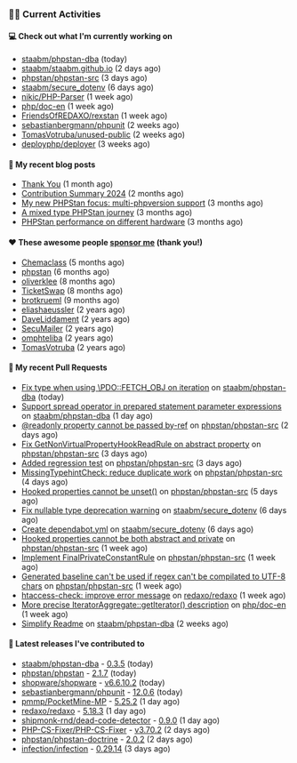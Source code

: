 ### 👨‍💻 Current Activities


#### 💻 Check out what I'm currently working on

- [staabm/phpstan-dba](https://github.com/staabm/phpstan-dba) (today)
- [staabm/staabm.github.io](https://github.com/staabm/staabm.github.io) (2 days ago)
- [phpstan/phpstan-src](https://github.com/phpstan/phpstan-src) (3 days ago)
- [staabm/secure_dotenv](https://github.com/staabm/secure_dotenv) (6 days ago)
- [nikic/PHP-Parser](https://github.com/nikic/PHP-Parser) (1 week ago)
- [php/doc-en](https://github.com/php/doc-en) (1 week ago)
- [FriendsOfREDAXO/rexstan](https://github.com/FriendsOfREDAXO/rexstan) (1 week ago)
- [sebastianbergmann/phpunit](https://github.com/sebastianbergmann/phpunit) (2 weeks ago)
- [TomasVotruba/unused-public](https://github.com/TomasVotruba/unused-public) (2 weeks ago)
- [deployphp/deployer](https://github.com/deployphp/deployer) (3 weeks ago)


#### 📜 My recent blog posts

- [Thank You](https://staabm.github.io/2025/01/24/thank-you.html) (1 month ago)
- [Contribution Summary 2024](https://staabm.github.io/2024/12/11/contribution-summary-2024.html) (2 months ago)
- [My new PHPStan focus: multi-phpversion support](https://staabm.github.io/2024/11/28/phpstan-php-version-in-scope.html) (3 months ago)
- [A mixed type PHPStan journey](https://staabm.github.io/2024/11/26/phpstan-mixed-types.html) (3 months ago)
- [PHPStan performance on different hardware](https://staabm.github.io/2024/11/17/phpstan-performance-on-different-hardware.html) (3 months ago)


#### ❤️ These awesome people [sponsor me](https://github.com/sponsors/staabm) (thank you!)

- [Chemaclass](https://github.com/Chemaclass) (5 months ago)
- [phpstan](https://github.com/phpstan) (6 months ago)
- [oliverklee](https://github.com/oliverklee) (8 months ago)
- [TicketSwap](https://github.com/TicketSwap) (8 months ago)
- [brotkrueml](https://github.com/brotkrueml) (9 months ago)
- [eliashaeussler](https://github.com/eliashaeussler) (2 years ago)
- [DaveLiddament](https://github.com/DaveLiddament) (2 years ago)
- [SecuMailer](https://github.com/SecuMailer) (2 years ago)
- [omphteliba](https://github.com/omphteliba) (2 years ago)
- [TomasVotruba](https://github.com/TomasVotruba) (2 years ago)


#### 🔨 My recent Pull Requests

- [Fix type when using \PDO::FETCH_OBJ on iteration](https://github.com/staabm/phpstan-dba/pull/751) on [staabm/phpstan-dba](https://github.com/staabm/phpstan-dba) (today)
- [Support spread operator in prepared statement parameter expressions](https://github.com/staabm/phpstan-dba/pull/750) on [staabm/phpstan-dba](https://github.com/staabm/phpstan-dba) (1 day ago)
- [@readonly property cannot be passed by-ref](https://github.com/phpstan/phpstan-src/pull/3850) on [phpstan/phpstan-src](https://github.com/phpstan/phpstan-src) (2 days ago)
- [Fix GetNonVirtualPropertyHookReadRule on abstract property](https://github.com/phpstan/phpstan-src/pull/3845) on [phpstan/phpstan-src](https://github.com/phpstan/phpstan-src) (3 days ago)
- [Added regression test](https://github.com/phpstan/phpstan-src/pull/3844) on [phpstan/phpstan-src](https://github.com/phpstan/phpstan-src) (3 days ago)
- [MissingTypehintCheck: reduce duplicate work](https://github.com/phpstan/phpstan-src/pull/3843) on [phpstan/phpstan-src](https://github.com/phpstan/phpstan-src) (4 days ago)
- [Hooked properties cannot be unset()](https://github.com/phpstan/phpstan-src/pull/3842) on [phpstan/phpstan-src](https://github.com/phpstan/phpstan-src) (5 days ago)
- [Fix nullable type deprecation warning](https://github.com/staabm/secure_dotenv/pull/16) on [staabm/secure_dotenv](https://github.com/staabm/secure_dotenv) (6 days ago)
- [Create dependabot.yml](https://github.com/staabm/secure_dotenv/pull/13) on [staabm/secure_dotenv](https://github.com/staabm/secure_dotenv) (6 days ago)
- [Hooked properties cannot be both abstract and private](https://github.com/phpstan/phpstan-src/pull/3839) on [phpstan/phpstan-src](https://github.com/phpstan/phpstan-src) (1 week ago)
- [Implement FinalPrivateConstantRule](https://github.com/phpstan/phpstan-src/pull/3838) on [phpstan/phpstan-src](https://github.com/phpstan/phpstan-src) (1 week ago)
- [Generated baseline can&#39;t be used if regex can&#39;t be compilated to UTF-8 chars](https://github.com/phpstan/phpstan-src/pull/3835) on [phpstan/phpstan-src](https://github.com/phpstan/phpstan-src) (1 week ago)
- [htaccess-check: improve error message](https://github.com/redaxo/redaxo/pull/6242) on [redaxo/redaxo](https://github.com/redaxo/redaxo) (1 week ago)
- [More precise IteratorAggregate::getIterator() description](https://github.com/php/doc-en/pull/4478) on [php/doc-en](https://github.com/php/doc-en) (1 week ago)
- [Simplify Readme](https://github.com/staabm/phpstan-dba/pull/746) on [staabm/phpstan-dba](https://github.com/staabm/phpstan-dba) (2 weeks ago)


#### 🔭 Latest releases I've contributed to

- [staabm/phpstan-dba](https://github.com/staabm/phpstan-dba) - [0.3.5](https://github.com/staabm/phpstan-dba/releases/tag/0.3.5) (today)
- [phpstan/phpstan](https://github.com/phpstan/phpstan) - [2.1.7](https://github.com/phpstan/phpstan/releases/tag/2.1.7) (today)
- [shopware/shopware](https://github.com/shopware/shopware) - [v6.6.10.2](https://github.com/shopware/shopware/releases/tag/v6.6.10.2) (today)
- [sebastianbergmann/phpunit](https://github.com/sebastianbergmann/phpunit) - [12.0.6](https://github.com/sebastianbergmann/phpunit/releases/tag/12.0.6) (today)
- [pmmp/PocketMine-MP](https://github.com/pmmp/PocketMine-MP) - [5.25.2](https://github.com/pmmp/PocketMine-MP/releases/tag/5.25.2) (1 day ago)
- [redaxo/redaxo](https://github.com/redaxo/redaxo) - [5.18.3](https://github.com/redaxo/redaxo/releases/tag/5.18.3) (1 day ago)
- [shipmonk-rnd/dead-code-detector](https://github.com/shipmonk-rnd/dead-code-detector) - [0.9.0](https://github.com/shipmonk-rnd/dead-code-detector/releases/tag/0.9.0) (1 day ago)
- [PHP-CS-Fixer/PHP-CS-Fixer](https://github.com/PHP-CS-Fixer/PHP-CS-Fixer) - [v3.70.2](https://github.com/PHP-CS-Fixer/PHP-CS-Fixer/releases/tag/v3.70.2) (2 days ago)
- [phpstan/phpstan-doctrine](https://github.com/phpstan/phpstan-doctrine) - [2.0.2](https://github.com/phpstan/phpstan-doctrine/releases/tag/2.0.2) (2 days ago)
- [infection/infection](https://github.com/infection/infection) - [0.29.14](https://github.com/infection/infection/releases/tag/0.29.14) (3 days ago)
